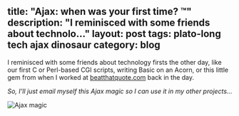 title: "Ajax: when was your first time? ™"
description: "I reminisced with some friends about technolo..."
layout: post
tags: plato-long tech ajax dinosaur
category: blog
---

I reminisced with some friends about technology firsts the other day, like our first C or Perl-based CGI scripts, writing Basic on an Acorn, or this little gem from when I worked at [beatthatquote.com](http://beatthatquote.com/) back in the day.

_So, I'll just email myself this Ajax magic so I can use it in my other projects..._

![Ajax magic](assets/ajax.png)

